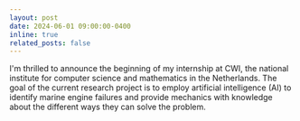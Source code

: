 ```yaml
---
layout: post
date: 2024-06-01 09:00:00-0400
inline: true
related_posts: false
---
```


I'm thrilled to announce the beginning of my internship at CWI, the national institute for computer science and mathematics in the Netherlands. The goal of the current research project is to employ artificial intelligence (AI) to identify marine engine failures and provide mechanics with knowledge about the different ways they can solve the problem.